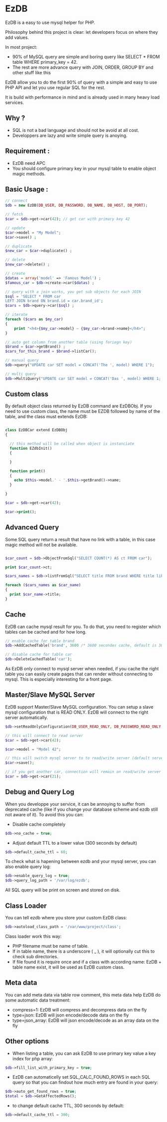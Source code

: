 EzDB
====

EzDB is a easy to use mysql helper for PHP.

Philosophy behind this project is clear: let developers focus on where they add values.

In most project:
 - 90% of MySQL query are simple and boring query like SELECT * FROM table WHERE primary_key = 42.
 - The rest are more advance query with JOIN, ORDER, GROUP BY and other stuff like this

EzDB allow you to do the first 90% of query with a simple and easy to use PHP API and let you use regular SQL for the rest.

It is build with performance in mind and is already used in many heavy load services.

Why ?
-------

 - SQL is not a bad language and should not be avoid at all cost.
 - Developpers are lazy and write simple query is anoying.

Requirement :
-------

 - EzDB need APC
 - You should configure primary key in your mysql table to enable object magic methods.

Basic Usage :
-------

```php
// connect
$db = new EzDB(DB_USER, DB_PASSWORD, DB_NAME, DB_HOST, DB_PORT);

// fetch
$car = $db->get->car(42); // get car with primary key 42

// update
$car->model = "My Model";
$car->save() ;

// duplicate
$new_car = $car->duplicate() ;

// delete
$new_car->delete() ; 

// create
$datas = array('model' => 'Famous Model') ;
$famous_car = $db->create->car($datas) ;

// query with a join works, you get sub objects for each JOIN
$sql = 'SELECT * FROM car
LEFT JOIN brand ON brand.id = car.brand_id';
$cars = $db->query->car($sql) ;

// iterate
foreach ($cars as $my_car)
{
	print "<h4>{$my_car->model} – {$my_car->brand->name}</h4>";
}

// auto get column from another table (using foriegn key)
$brand = $car->getBrand() ;
$cars_for_this_brand = $brand->listCar();

// manual query
$db->query("UPDATE car SET model = CONCAT('The ', model) WHERE 1");

// multi query
$db->MultiQuery("UPDATE car SET model = CONCAT('Das ', model) WHERE 1; UPDATE car SET model = CONCAT('Le ', model) WHERE 1");
```

Custom class
-------

By default object class returned by EzDB command are EzDBObj. If you need to use custom class, the name must be EZDB followed by name of the table, and the class must extends EzDB:

```php

class EzDBCar extend EzDBObj
{

  // this method will be called when object is instanciate
  function EZdbInit()
  {

  }

  function print()
  {
    echo $this->model.' - '.$this->getBrand()->name;
  }

}

$car = $db->get->car(42);

$car->print();
```

Advanced Query
-------

Some SQL query return a result that have no link with a table, in this case magic method will not be available.

```php

$car_count = $db->ObjectFromSql("SELECT COUNT(*) AS ct FROM car");

print $car_count->ct;

$cars_names = $db->listFromSql("SELECT title FROM brand WHERE title like 'p%' ORDER BY title");

foreach ($cars_names as $car_name)
{
  print $car_name->title;
}
```

Cache
-------

EzDB can cache mysql result for you. To do that, you need to register which tables can be cached and for how long.

```php
// enable cache for table brand 
$db->AddCachedTable('brand', 3600 /* 3600 secondes cache, default is 300 */);

// disable cache for table car 
$db->DeleteCachedTable('car');
```

As EzDB only connect to mysql server when needed, if you cache the right table you can easily create pages that can render without connecting to mysql. This is especially interesting for a front page.

Master/Slave MySQL Server
-------

EzDB support Master/Slave MySQL configuration. You can setup a slave mysql configuration that is READ ONLY. EzDB will connect to the right server automatically.

```php
$db->setReadOnlyConfiguration(DB_USER_READ_ONLY, DB_PASSWORD_READ_ONLY, DB_NAME_READ_ONLY, DB_HOST_READ_ONLY, DB_PORT_READ_ONLY);

// this will connect to read server
$car = $db->get->car(42);

$car->model = "Model 42";

// this will switch mysql server to to read/write server (default server)
$car->save();

// if you get another car, connection will remain on read/write server
$car = $db->get->car(21);

```

Debug and Query Log
-------

When you developpe your service, it can be annoying to suffer from deprecated cache (like if you change your database scheme and ezdb still not aware of it).
To avoid this you can:
 - Disable cache completely
```php
$db->no_cache = true;
```
 - Adjust default TTL to a lower value (300 seconds by default)
```php
$db->default_cache_ttl = 60;
```

To check what is hapening between ezdb and your mysql server, you can also enable query log:
```php
$db->enable_query_log = true;
$db->query_log_path = '/var/log/ezdb';
```

All SQL query will be print on screen and stored on disk.

Class Loader
-------

You can tell ezdb where you store your custom EzDB class:
```php
$db->autoload_class_path = '/var/www/project/class';
```
Class loader work this way:
 - PHP filename must be name of table.
 - If in table name, there is a underscore ( _ ), it will optionally cut this to check sub directories.
 - If file found it is require once and if a class with according name: EzDB + table name exist, it will be used as EzDB custom class.

Meta data
-------

You can add meta data via table row comment, this meta data help EzDB do some automatic data treatment:

 - compress=1: EzDB will compress and decompress data on the fly
 - type=json: EzDB will json encode/decode data on the fly
 - type=json_array: EzDB will json encode/decode as an array data on the fly

Other options
-------
 - When listing a table, you can ask EzDB to use primary key value a key index for php array:
```php
$db->fill_list_with_primary_key = true;
```
 - EzDB can automaticelly set SQL_CALC_FOUND_ROWS in each SQL query so that you can findout how much entry are found in your query:
```php
$db->auto_get_found_rows = true;
$total = $db->GetAffectedRows();
```
- to change default cache TTL, 300 seconds by default:
```php
$db->default_cache_ttl = 300;
```
